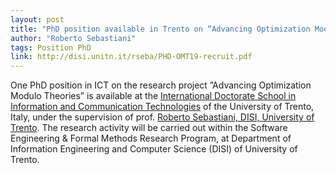 ```yaml
---
layout: post
title: "PhD position available in Trento on “Advancing Optimization Modulo Theories”"
author: "Roberto Sebastiani"
tags: Position PhD
link: http://disi.unitn.it/rseba/PHD-OMT19-recruit.pdf
---
```


One PhD position in ICT on the research project ”Advancing Optimization Modulo Theories” is available at the [International Doctorate School in Information and Communication Technologies](http://www.ict.unitn.it/) of the University of Trento, Italy, under the supervision of prof. [Roberto Sebastiani, DISI, University of Trento](http://disi.unitn.it/rseba/). The research activity will be carried out within the Software Engineering & Formal Methods Research Program, at Department of Information Engineering and Computer Science (DISI) of University of Trento.

